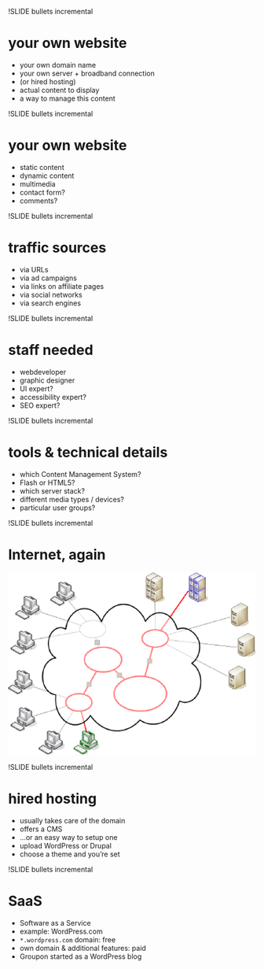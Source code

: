 !SLIDE bullets incremental

# your own website

* your own domain name
* your own server + broadband connection
* (or hired hosting)
* actual content to display
* a way to manage this content



!SLIDE bullets incremental

# your own website

* static content
* dynamic content
* multimedia
* contact form?
* comments?



!SLIDE bullets incremental

# traffic sources

* via URLs
* via ad campaigns
* via links on affiliate pages
* via social networks
* via search engines



!SLIDE bullets incremental

# staff needed

* webdeveloper
* graphic designer
* UI expert?
* accessibility expert?
* SEO expert?



!SLIDE bullets incremental

# tools & technical details

* which Content Management System?
* Flash or HTML5?
* which server stack?
* different media types / devices?
* particular user groups?



!SLIDE bullets incremental

# Internet, again

![internet](internet.png)



!SLIDE bullets incremental

# hired hosting

* usually takes care of the domain
* offers a CMS
* …or an easy way to setup one
* upload WordPress or Drupal
* choose a theme and you’re set



!SLIDE bullets incremental

# SaaS

* Software as a Service
* example: WordPress.com
* `*.wordpress.com` domain: free
* own domain &amp; additional features: paid
* Groupon started as a WordPress blog
